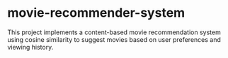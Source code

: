 # movie-recommender-system

This project implements a content-based movie recommendation system using cosine similarity to suggest movies based on user preferences and viewing history.


